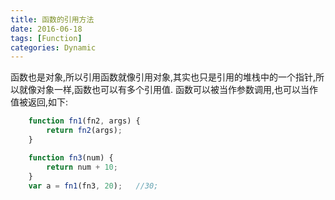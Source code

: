 ```yaml
---
title: 函数的引用方法
date: 2016-06-18
tags: [Function]
categories: Dynamic
---
```


函数也是对象,所以引用函数就像引用对象,其实也只是引用的堆栈中的一个指针,所以就像对象一样,函数也可以有多个引用值.
函数可以被当作参数调用,也可以当作值被返回,如下:

```javascript
    function fn1(fn2, args) {
        return fn2(args);
    }

    function fn3(num) {
        return num + 10;
    }
    var a = fn1(fn3, 20);   //30;
```

